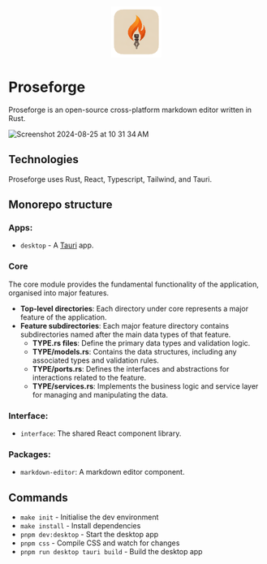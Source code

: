 <div style="text-align:center">
  <p align="center">
    <img width="100" height="100" src="https://github.com/lkdm/proseforge/blob/main/apps/desktop/src-tauri/icons/128x128.png" alt="Proseforge logo">
  </p>
</div>

# Proseforge

Proseforge is an open-source cross-platform markdown editor written in Rust.

![Screenshot 2024-08-25 at 10 31 34 AM](https://github.com/user-attachments/assets/c486d959-28c6-407c-b1c1-9f09f5591cd4)

## Technologies


Proseforge uses Rust, React, Typescript, Tailwind, and Tauri.

## Monorepo structure

### Apps:

- `desktop` - A [Tauri](https://v2.tauri.app/) app.

### Core

The core module provides the fundamental functionality of the application, organised into major features.

- **Top-level directories**: Each directory under core represents a major feature of the application.
- **Feature subdirectories**: Each major feature directory contains subdirectories named after the main data types of that feature.
    - **TYPE.rs files**: Define the primary data types and validation logic.
    - **TYPE/models.rs**: Contains the data structures, including any associated types and validation rules.
    - **TYPE/ports.rs**: Defines the interfaces and abstractions for interactions related to the feature.
    - **TYPE/services.rs**: Implements the business logic and service layer for managing and manipulating the data.

### Interface:

- `interface`: The shared React component library.

### Packages:

- `markdown-editor`: A markdown editor component.

## Commands

- `make init` - Initialise the dev environment
- `make install` - Install dependencies
- `pnpm dev:desktop` - Start the desktop app
- `pnpm css` - Compile CSS and watch for changes
- `pnpm run desktop tauri build` - Build the desktop app
